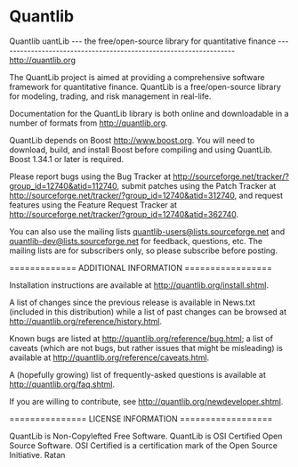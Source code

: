 Quantlib
========

Quantlib
uantLib --- the free/open-source library for quantitative finance
        ------------------------------------------------------------------
                        <http://quantlib.org>

The QuantLib project is aimed at providing a comprehensive software
framework for quantitative finance. QuantLib is a free/open-source
library for modeling, trading, and risk management in real-life.

Documentation for the QuantLib library is both online and downloadable
in a number of formats from <http://quantlib.org>.

QuantLib depends on Boost <http://www.boost.org>. You will need to
download, build, and install Boost before compiling and using
QuantLib. Boost 1.34.1 or later is required.

Please report bugs using the Bug Tracker at
<http://sourceforge.net/tracker/?group_id=12740&atid=112740>,
submit patches using the Patch Tracker at
<http://sourceforge.net/tracker/?group_id=12740&atid=312740>, and
request features using the Feature Request Tracker at
<http://sourceforge.net/tracker/?group_id=12740&atid=362740>.

You can also use the mailing lists <quantlib-users@lists.sourceforge.net> and
<quantlib-dev@lists.sourceforge.net> for feedback, questions, etc. The mailing
lists are for subscribers only, so please subscribe before posting.


============= ADDITIONAL INFORMATION =================

Installation instructions are available at
<http://quantlib.org/install.shtml>.

A list of changes since the previous release is available in News.txt
(included in this distribution) while a list of past changes can be
browsed at <http://quantlib.org/reference/history.html>.

Known bugs are listed at <http://quantlib.org/reference/bug.html>;
a list of caveats (which are not bugs, but rather issues that might be
misleading) is available at <http://quantlib.org/reference/caveats.html>.

A (hopefully growing) list of frequently-asked questions is available at
<http://quantlib.org/faq.shtml>.

If you are willing to contribute, see <http://quantlib.org/newdeveloper.shtml>.


=============== LICENSE INFORMATION ==================

QuantLib is Non-Copylefted Free Software.
QuantLib is OSI Certified Open Source Software.
OSI Certified is a certification mark of the Open Source Initiative.
Ratan
